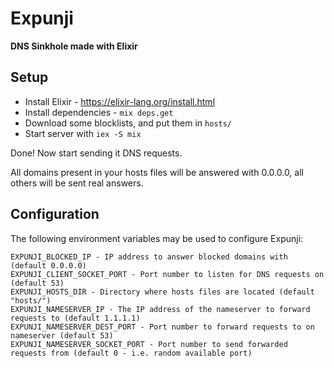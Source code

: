 # Expunji

**DNS Sinkhole made with Elixir**

## Setup
* Install Elixir - https://elixir-lang.org/install.html
* Install dependencies - `mix deps.get`
* Download some blocklists, and put them in `hosts/`
* Start server with `iex -S mix`

Done! Now start sending it DNS requests.

All domains present in your hosts files will be answered with 0.0.0.0, all others will be sent real answers.

## Configuration
The following environment variables may be used to configure Expunji:
```
EXPUNJI_BLOCKED_IP - IP address to answer blocked domains with (default 0.0.0.0)
EXPUNJI_CLIENT_SOCKET_PORT - Port number to listen for DNS requests on (default 53)
EXPUNJI_HOSTS_DIR - Directory where hosts files are located (default "hosts/")
EXPUNJI_NAMESERVER_IP - The IP address of the nameserver to forward requests to (default 1.1.1.1)
EXPUNJI_NAMESERVER_DEST_PORT - Port number to forward requests to on nameserver (default 53)
EXPUNJI_NAMESERVER_SOCKET_PORT - Port number to send forwarded requests from (default 0 - i.e. random available port)
```
